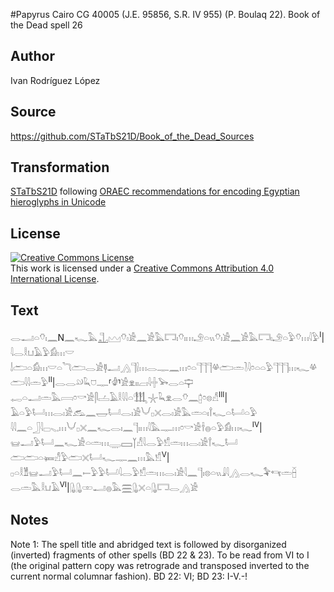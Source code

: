 #Papyrus Cairo CG 40005 (J.E. 95856, S.R. IV 955) (P. Boulaq 22). Book of the Dead spell 26

## Author 

Ivan Rodríguez López

## Source 

https://github.com/STaTbS21D/Book_of_the_Dead_Sources

## Transformation 

[STaTbS21D](https://statbs21d.github.io/) following [ORAEC recommendations for encoding Egyptian hieroglyphs in Unicode](https://github.com/oraec/recommendations-encoding-hieroglyphs)

## License 

<a rel="license" href="http://creativecommons.org/licenses/by/4.0/"><img alt="Creative Commons License" style="border-width:0" src="https://i.creativecommons.org/l/by/4.0/88x31.png" /></a><br />This work is licensed under a <a rel="license" href="http://creativecommons.org/licenses/by/4.0/">Creative Commons Attribution 4.0 International License</a>.

## Text 

<hiero>𓂋𓂝𓏏𓄣𓏤𓈖N<rubrum>𓈖𓆑𓅓𓊻𓈉</rubrum>𓄣𓏤𓀀𓈖𓀀𓅓𓉐𓏤𓄣𓏤𓏥𓄂𓏏𓏭𓄣𓏤𓀀𓈖𓀀𓅓𓉐𓏤𓄂𓏏𓅱𓄣𓏥𓇋𓅱<sup>I</sup>|𓇋𓂋𓎛𓂓𓄿𓅱𓀁𓏥𓎟<br>
𓌃𓂧𓏏𓀁𓏥𓎟𓏏𓆓𓂧𓂋𓀀𓊢𓂝𓂻𓊹𓍛𓏥𓂋𓊃𓈖𓏥𓏌𓏏𓊹𓊹𓊹𓋬𓂧𓏛𓍘𓇋𓏌𓏏𓏏𓅱𓊹𓊹𓊹𓏥𓆑𓋬𓂧𓇋𓇋𓏛𓅱<sup>II</sup>|𓂋𓂋𓄖𓆗𓈞𓊃⸢𓁒⸣𓀀𓁷𓏤𓏤𓐞𓏤𓇋𓏶𓅨𓂋𓏏𓊡<br>
𓉻𓏏𓂝𓏛𓅓𓇯𓏌𓎡𓀀𓋴𓐟𓄿𓎛𓇋𓇋𓏏𓃃𓇼𓆗𓁷𓂋𓄣𓈖𓉺𓏌𓊖𓀭<sup>III</sup>|𓄿𓏏𓅱𓂡𓏥𓂋𓏤𓀀𓃹𓈖𓉿𓂡𓂋𓏤𓀀𓄋𓊪𓏴𓂋𓏤𓀀𓅓𓏛𓏏𓏤𓍙𓆑𓏏𓂡𓏏𓅱<br>
𓇋𓇋𓈖𓏏𓃀𓇋𓊌𓈅𓈒𓏥𓄋𓊪𓏴𓈖𓆑𓂋𓏤𓈖𓊹𓏤𓏥𓇋𓅓𓊃𓏥𓏌𓎡𓀀𓌂𓐍𓏏𓅱𓀁𓏥𓆑<sup>IV</sup>|𓊠𓂝𓅱𓂡𓈖𓆑𓀀𓏏𓏛𓏥𓇾𓈙𓉽𓀭𓇋𓂋𓅱𓀸𓏛𓏥𓂋𓏤𓀀𓍙𓆑𓂡<br>
𓂧𓂧𓏏𓍃𓀭𓅱𓂧𓏴𓂡𓆑𓊃𓈖𓏥𓅓𓀸<sup>V</sup>|𓊪𓏏𓎛𓁰𓊠𓂝𓅱𓂡𓈖𓍿𓅱𓅱𓂡𓇋𓂋𓅱𓀸𓏛𓏥𓂋𓏤𓀀𓇋𓈖𓊹𓏤𓊖𓏏𓏭𓇍𓇋𓂻𓂋𓆑𓅝𓄞𓏛𓐢<br>
𓂋𓏛𓅓𓎛𓂓𓄿<sup>VI</sup>|𓊮𓊮𓏒𓂝𓐍𓅓𓈗𓊮𓏴𓏏𓊮𓉐𓂋𓂻𓀀<br></hiero>

## Notes 

Note  1: The spell title and abridged text is followed by disorganized (inverted) fragments of other spells (BD 22 & 23). To be read from VI to I (the original pattern copy was retrograde and transposed inverted to the current normal columnar fashion). BD 22: VI; BD 23: I-V.-!